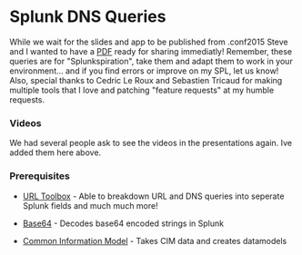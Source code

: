 # Splunk DNS Queries

While we wait for the slides and app to be published from .conf2015 Steve and I wanted to have a [PDF] ready for sharing immediatly! Remember, these queries are for "Splunkspiration", take them and adapt them to work in your environment... and if you find errors or improve on my SPL, let us know! Also, special thanks to Cedric Le Roux and Sebastien Tricaud for making multiple tools that I love and patching "feature requests" at my humble requests.

### Videos
We had several people ask to see the videos in the presentations again. Ive added them here above.

### Prerequisites
* [URL Toolbox] - Able to breakdown URL and DNS queries into seperate Splunk fields and much much more!
* [Base64] - Decodes base64 encoded strings in Splunk
* [Common Information Model] - Takes CIM data and creates datamodels


   [URL Toolbox]: <https://splunkbase.splunk.com/app/2734/>
   [Base64]: <https://splunkbase.splunk.com/app/1922/>
   [Common Information Model]: <https://splunkbase.splunk.com/app/1621/>
   [PDF]: <https://github.com/rkovar/dns_detection/blob/master/known_unknown_DNS.pdf> 
